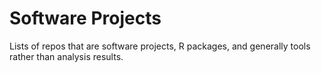 # Software Projects
Lists of repos that are software projects, R packages, and generally tools rather than analysis results.



